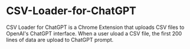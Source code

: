 # CSV-Loader-for-ChatGPT
CSV Loader for ChatGPT is a Chrome Extension that uploads CSV files to OpenAI's ChatGPT interface. When a user uload  a CSV file, the first 200 lines of data are upload to ChatGPT prompt.
